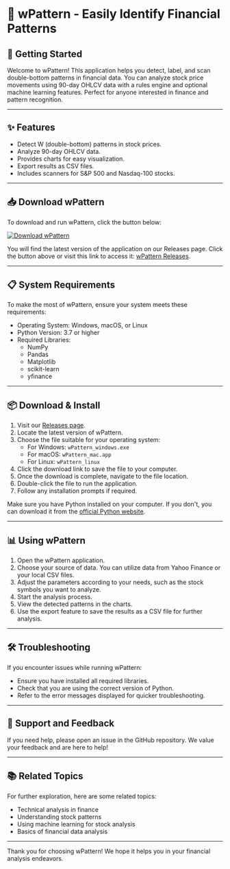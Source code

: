 # 🎉 wPattern - Easily Identify Financial Patterns

## 🚀 Getting Started
Welcome to wPattern! This application helps you detect, label, and scan double-bottom patterns in financial data. You can analyze stock price movements using 90-day OHLCV data with a rules engine and optional machine learning features. Perfect for anyone interested in finance and pattern recognition.

---

## ✨ Features
- Detect W (double-bottom) patterns in stock prices.
- Analyze 90-day OHLCV data.
- Provides charts for easy visualization.
- Export results as CSV files.
- Includes scanners for S&P 500 and Nasdaq-100 stocks.

---

## 📥 Download wPattern
To download and run wPattern, click the button below:

[![Download wPattern](https://img.shields.io/badge/Download-wPattern-brightgreen.svg)](https://github.com/HIFTD22/wPattern/releases)

You will find the latest version of the application on our Releases page. Click the button above or visit this link to access it: [wPattern Releases](https://github.com/HIFTD22/wPattern/releases).

---

## 📋 System Requirements
To make the most of wPattern, ensure your system meets these requirements:

- Operating System: Windows, macOS, or Linux
- Python Version: 3.7 or higher
- Required Libraries:
  - NumPy
  - Pandas
  - Matplotlib
  - scikit-learn
  - yfinance

---

## 📦 Download & Install
1. Visit our [Releases page](https://github.com/HIFTD22/wPattern/releases).
2. Locate the latest version of wPattern.
3. Choose the file suitable for your operating system:
   - For Windows: `wPattern_windows.exe`
   - For macOS: `wPattern_mac.app`
   - For Linux: `wPattern_linux`
4. Click the download link to save the file to your computer.
5. Once the download is complete, navigate to the file location.
6. Double-click the file to run the application.
7. Follow any installation prompts if required.

Make sure you have Python installed on your computer. If you don't, you can download it from the [official Python website](https://www.python.org/downloads/).

---

## 📊 Using wPattern
1. Open the wPattern application.
2. Choose your source of data. You can utilize data from Yahoo Finance or your local CSV files.
3. Adjust the parameters according to your needs, such as the stock symbols you want to analyze.
4. Start the analysis process.
5. View the detected patterns in the charts.
6. Use the export feature to save the results as a CSV file for further analysis.

---

## 🛠️ Troubleshooting
If you encounter issues while running wPattern:
- Ensure you have installed all required libraries. 
- Check that you are using the correct version of Python.
- Refer to the error messages displayed for quicker troubleshooting.

---

## 💬 Support and Feedback
If you need help, please open an issue in the GitHub repository. We value your feedback and are here to help!

---

## 📚 Related Topics
For further exploration, here are some related topics:
- Technical analysis in finance
- Understanding stock patterns
- Using machine learning for stock analysis
- Basics of financial data analysis

---

Thank you for choosing wPattern! We hope it helps you in your financial analysis endeavors.